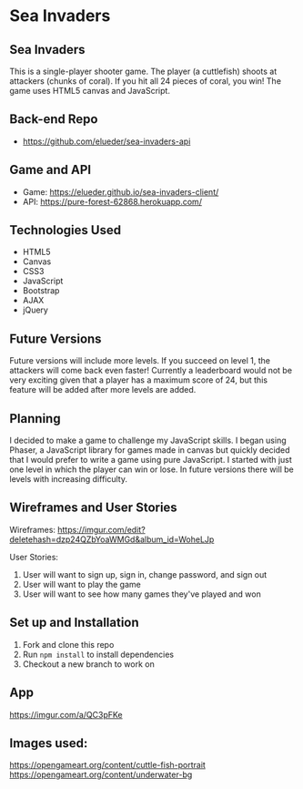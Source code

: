 # Sea Invaders

## Sea Invaders
This is a single-player shooter game. The player (a cuttlefish) shoots at attackers (chunks of coral). If you hit all 24 pieces of coral, you win! The game uses HTML5 canvas and JavaScript.

## Back-end Repo
- https://github.com/elueder/sea-invaders-api

## Game and API
- Game: https://elueder.github.io/sea-invaders-client/
- API: https://pure-forest-62868.herokuapp.com/

## Technologies Used
- HTML5
- Canvas
- CSS3
- JavaScript
- Bootstrap
- AJAX
- jQuery

## Future Versions
Future versions will include more levels. If you succeed on level 1, the attackers will come back even faster! Currently a leaderboard would not be very exciting given that a player has a maximum score of 24, but this feature will be added after more levels are added.

## Planning
I decided to make a game to challenge my JavaScript skills. I began using Phaser, a JavaScript library for games made in canvas but quickly decided that I would prefer to write a game using pure JavaScript. I started with just one level in which the player can win or lose. In future versions there will be levels with increasing difficulty.

## Wireframes and User Stories
Wireframes: https://imgur.com/edit?deletehash=dzp24QZbYoaWMGd&album_id=WoheLJp

User Stories:
1. User will want to sign up, sign in, change password, and sign out
2. User will want to play the game
3. User will want to see how many games they've played and won

## Set up and Installation
1. Fork and clone this repo
2. Run `npm install` to install dependencies
3. Checkout a new branch to work on

## App
https://imgur.com/a/QC3pFKe

## Images used:
https://opengameart.org/content/cuttle-fish-portrait
https://opengameart.org/content/underwater-bg
